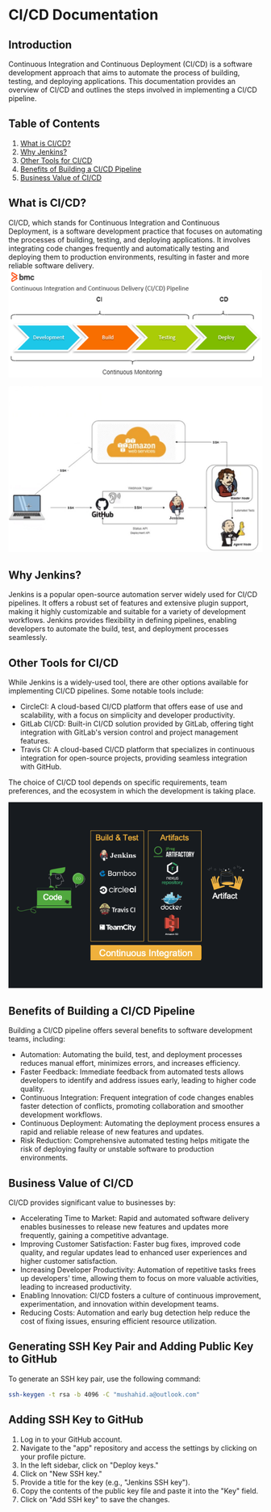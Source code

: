 # CI/CD Documentation

## Introduction

Continuous Integration and Continuous Deployment (CI/CD) is a software development approach that aims to automate the process of building, testing, and deploying applications. This documentation provides an overview of CI/CD and outlines the steps involved in implementing a CI/CD pipeline.

## Table of Contents

1. [What is CI/CD?](#what-is-cicd)
2. [Why Jenkins?](#why-jenkins)
3. [Other Tools for CI/CD](#other-tools-for-cicd)
4. [Benefits of Building a CI/CD Pipeline](#benefits-of-building-a-cicd-pipeline)
5. [Business Value of CI/CD](#business-value-of-cicd)

## What is CI/CD?

CI/CD, which stands for Continuous Integration and Continuous Deployment, is a software development practice that focuses on automating the processes of building, testing, and deploying applications. It involves integrating code changes frequently and automatically testing and deploying them to production environments, resulting in faster and more reliable software delivery.
![through-Continuous-Integration-and-Continuous-Delivery-pipeline.png](images/through-Continuous-Integration-and-Continuous-Delivery-pipeline.png)

![CI CD diagram.jpg](images%2FCI%20CD%20diagram.jpg)

## Why Jenkins?

Jenkins is a popular open-source automation server widely used for CI/CD pipelines. It offers a robust set of features and extensive plugin support, making it highly customizable and suitable for a variety of development workflows. Jenkins provides flexibility in defining pipelines, enabling developers to automate the build, test, and deployment processes seamlessly.

## Other Tools for CI/CD

While Jenkins is a widely-used tool, there are other options available for implementing CI/CD pipelines. Some notable tools include:

- CircleCI: A cloud-based CI/CD platform that offers ease of use and scalability, with a focus on simplicity and developer productivity.
- GitLab CI/CD: Built-in CI/CD solution provided by GitLab, offering tight integration with GitLab's version control and project management features.
- Travis CI: A cloud-based CI/CD platform that specializes in continuous integration for open-source projects, providing seamless integration with GitHub.

The choice of CI/CD tool depends on specific requirements, team preferences, and the ecosystem in which the development is taking place.

![ci cd build test.png](images%2Fci%20cd%20build%20test.png)

## Benefits of Building a CI/CD Pipeline

Building a CI/CD pipeline offers several benefits to software development teams, including:

- Automation: Automating the build, test, and deployment processes reduces manual effort, minimizes errors, and increases efficiency.
- Faster Feedback: Immediate feedback from automated tests allows developers to identify and address issues early, leading to higher code quality.
- Continuous Integration: Frequent integration of code changes enables faster detection of conflicts, promoting collaboration and smoother development workflows.
- Continuous Deployment: Automating the deployment process ensures a rapid and reliable release of new features and updates.
- Risk Reduction: Comprehensive automated testing helps mitigate the risk of deploying faulty or unstable software to production environments.

## Business Value of CI/CD

CI/CD provides significant value to businesses by:

- Accelerating Time to Market: Rapid and automated software delivery enables businesses to release new features and updates more frequently, gaining a competitive advantage.
- Improving Customer Satisfaction: Faster bug fixes, improved code quality, and regular updates lead to enhanced user experiences and higher customer satisfaction.
- Increasing Developer Productivity: Automation of repetitive tasks frees up developers' time, allowing them to focus on more valuable activities, leading to increased productivity.
- Enabling Innovation: CI/CD fosters a culture of continuous improvement, experimentation, and innovation within development teams.
- Reducing Costs: Automation and early bug detection help reduce the cost of fixing issues, ensuring efficient resource utilization.

## Generating SSH Key Pair and Adding Public Key to GitHub

To generate an SSH key pair, use the following command:

```bash
ssh-keygen -t rsa -b 4096 -C "mushahid.a@outlook.com"
```
## Adding SSH Key to GitHub

   1. Log in to your GitHub account.
   2. Navigate to the "app" repository and access the settings by clicking on your profile picture.
   3. In the left sidebar, click on "Deploy keys."
   4.  Click on "New SSH key."
   5.  Provide a title for the key (e.g., "Jenkins SSH key").
   6. Copy the contents of the public key file and paste it into the "Key" field.
   7.  Click on "Add SSH key" to save the changes.
